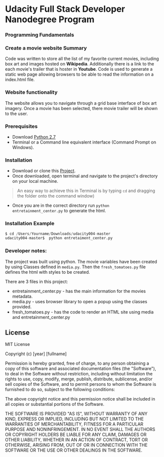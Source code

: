 # Udacity Full Stack Developer Nanodegree Program
### Programming Fundamentals


### Create a movie website Summary
Code was written to store all the list of my favorite current movies, including box art and images hosted on **Wikipedia**. Additionally there is a link to the each movie's trailer that is hoster in **Youtube**. Code is used to generate a static web page allowing browsers to be able to read the information on a index.html file.

### Website functionality
The website allows you to navigate through a grid base interface of box art imagery. Once a movie has been selected, there movie trailer will be shown to the user.

### Prerequisites
- Download [Python 2.7](https://www.python.org/download/releases/2.7/#download)
- Terminal or a Command line equivalent interface (Command Prompt on Windows).

### Installation
- Download or clone this [Project](https://github.com/john00123/udacity004).
- Once downloaded, open terminal and navigate to the project's directory on your local machine.
> An easy way to achieve this in Terminal is by typing `cd` and dragging the folder onto the command window)
- Once you are in the correct directory run `python entretainment_center.py` to generate the html.

### Installation Example

```Python
$ cd /Users/Yourname/Downloads/udacity004-master
udacity004-master$  python entretaiment_center.py
```

### Developer notes:
The project was built using python.
The movie variables have been created by using Classes defined in `media.py`.
Then the `fresh_tomatoes.py` file defines the html with styles to be created.

There are 3 files in this project:
 - entretainment_center.py - has the main information for the movies metadata.
 - media.py -  uses browser library to open a popup using the classes provided.
 - fresh_tomatoes.py - has the code to render an HTML site using media and entretainment_center.py


## License
MIT License

Copyright (c) [year] [fullname]

Permission is hereby granted, free of charge, to any person obtaining a copy
of this software and associated documentation files (the "Software"), to deal
in the Software without restriction, including without limitation the rights
to use, copy, modify, merge, publish, distribute, sublicense, and/or sell
copies of the Software, and to permit persons to whom the Software is
furnished to do so, subject to the following conditions:

The above copyright notice and this permission notice shall be included in all
copies or substantial portions of the Software.

THE SOFTWARE IS PROVIDED "AS IS", WITHOUT WARRANTY OF ANY KIND, EXPRESS OR
IMPLIED, INCLUDING BUT NOT LIMITED TO THE WARRANTIES OF MERCHANTABILITY,
FITNESS FOR A PARTICULAR PURPOSE AND NONINFRINGEMENT. IN NO EVENT SHALL THE
AUTHORS OR COPYRIGHT HOLDERS BE LIABLE FOR ANY CLAIM, DAMAGES OR OTHER
LIABILITY, WHETHER IN AN ACTION OF CONTRACT, TORT OR OTHERWISE, ARISING FROM,
OUT OF OR IN CONNECTION WITH THE SOFTWARE OR THE USE OR OTHER DEALINGS IN THE
SOFTWARE.
